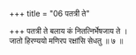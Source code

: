 +++
title = "06 पतत्री ते"

+++
पतत्री ते बलाय कं नितत्निर्भेषजाय ते ।  
जातो हिरण्ययो मणिरप रक्षांसि सेधतु ॥ ७ ॥